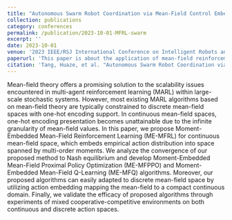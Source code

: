 ```yaml
---
title: "Autonomous Swarm Robot Coordination via Mean-Field Control Embedding Multi-Agent Reinforcement Learning"
collection: publications
category: conferences
permalink: /publication/2023-10-01-MFRL-swarm
excerpt: ''
date: 2023-10-01
venue: '2023 IEEE/RSJ International Conference on Intelligent Robots and Systems (IROS)'
paperurl: 'This paper is about the application of mean-field reinforcement learning in swarm robotics.'
citation: 'Tang, Huaze, et al. "Autonomous Swarm Robot Coordination via Mean-Field Control Embedding Multi-Agent Reinforcement Learning." 2023 IEEE/RSJ International Conference on Intelligent Robots and Systems (IROS). IEEE, 2023.'
---
```


Mean-field theory offers a promising solution to the scalability issues encountered in multi-agent reinforcement learning (MARL) within large-scale stochastic systems. However, most existing MARL algorithms based on mean-field theory are typically constrained to discrete mean-field spaces with one-hot encoding support. In continuous mean-field spaces, one-hot encoding presentation becomes unattainable due to the infinite granularity of mean-field values. In this paper, we propose Moment-Embedded Mean-Field Reinforcement Learning (ME-MFRL) for continuous mean-field space, which embeds empirical action distribution into space spanned by multi-order moments. We analyze the convergence of our proposed method to Nash equilibrium and develop Moment-Embedded Mean-Field Proximal Policy Optimization (ME-MFPPO) and Moment-Embedded Mean-Field Q-Learning (ME-MFQ) algorithms. Moreover, our proposed algorithms can easily adapted to discrete mean-field space by utilizing action embedding mapping the mean-field to a compact continuous domain. Finally, we validate the efficacy of proposed algorithms through experiments of mixed cooperative-competitive environments on both continuous and discrete action spaces.
